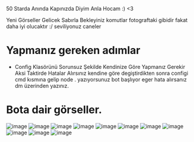 50 Starda Anında Kapınızda Diyim Anla Hocam :) <3

Yeni Görseller Gelicek Sabırla Bekleyiniz komutlar fotograftaki gibidir fakat daha iyi olucaktır :/ seviliyonuz caneler 

# Yapmanız gereken adımlar

- Config Klasörünü Sorunsuz Şekilde Kendinize Göre Yapmanız Gerekir Aksi Taktirde Hatalar Alırsınız kendine göre degiştirdikten sonra configi cmd kısmına gelip node . yazıyorsunuz bot başlıyor eger hata alırsanız dm üzerinden yazınız.

# Bota dair görseller.
![image](https://media.discordapp.net/attachments/1093434536530018406/1101241456842244177/image.png?width=335&height=204)
![image](https://media.discordapp.net/attachments/1097989540347658291/1101238979992498306/image.png?width=336&height=105)
![image](https://media.discordapp.net/attachments/1095415444271272007/1096734941758369894/image.png?width=481&height=174)
![image](https://media.discordapp.net/attachments/1096527059355967609/1096834530045874306/image.png?width=396&height=231)
![image](https://media.discordapp.net/attachments/1096527059355967609/1096834753505808485/image.png?width=259&height=207)
![image](https://media.discordapp.net/attachments/1096527059355967609/1096835531553390673/image.png?width=398&height=240)
![image](https://media.discordapp.net/attachments/1093434536530018406/1097260496543031366/image.png?width=391&height=208)
![image](https://media.discordapp.net/attachments/1093434536530018406/1097237352423899217/877e2bb7-29ba-4f27-8a30-9cf9898278e7.png?width=387&height=255)
![image](https://media.discordapp.net/attachments/1097137184353558602/1097664471389962270/image.png?width=323&height=242)
![image](https://media.discordapp.net/attachments/1097989540347658291/1100844549816987658/image.png?width=256&height=72)
![image](https://media.discordapp.net/attachments/1095721400603521164/1101221190867103855/image.png?width=362&height=218)
